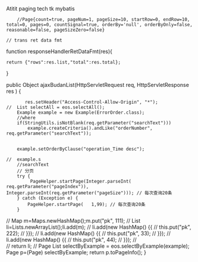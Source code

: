 Atitit paging tech tk mybatis

		//Page{count=true, pageNum=1, pageSize=10, startRow=0, endRow=10, total=0, pages=0, countSignal=true, orderBy='null', orderByOnly=false, reasonable=false, pageSizeZero=false}
	
    // trans ret data fmt
function responseHandlerRetDataFmt(res){

    return {"rows":res.list,"total":res.total};  


     
}

public Object ajaxBudanList(HttpServletRequest req, HttpServletResponse res ) {
		
		   res.setHeader("Access-Control-Allow-Origin", "*");
	//	List selectAll = eos.selectAll();
		Example example = new Example(ErrorOrder.class);
		//where
		if(StringUtils.isNotBlank(req.getParameter("searchText")))
			example.createCriteria().andLike("orderNumber",  req.getParameter("searchText"));
		
		
		example.setOrderByClause("operation_Time desc");
		
	//	example.s
		//searchText
		// 分页
		try {
			 PageHelper.startPage(Integer.parseInt(  req.getParameter("pageIndex")), Integer.parseInt(req.getParameter("pageSize"))); // 每次查询20条
		} catch (Exception e) {
			PageHelper.startPage(   1,99); // 每次查询20条
		}
       
//		Map m=Maps.newHashMap();m.put("pk", 111);
//		List li=Lists.newArrayList();li.add(m);
//		li.add(new HashMap() {{
//		this.put("pk", 222);
//		}});
//		li.add(new HashMap() {{
//			this.put("pk", 33);
//			}});
//		li.add(new HashMap() {{
//			this.put("pk", 44);
//			}});
//		 
//		return li;
	//	Page<E>
	 List selectByExample = eos.selectByExample(example);
	 Page p=(Page) selectByExample;
	return  p.toPageInfo();
	}
